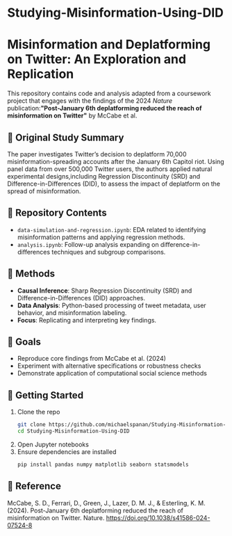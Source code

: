 # Studying-Misinformation-Using-DID

# Misinformation and Deplatforming on Twitter: An Exploration and Replication

This repository contains code and analysis adapted from a coursework project that engages with the findings of the 2024 *Nature* publication:**"Post-January 6th deplatforming reduced the reach of misinformation on Twitter"** by McCabe et al.

## 📘 Original Study Summary

The paper investigates Twitter’s decision to deplatform 70,000 misinformation-spreading accounts after the January 6th Capitol riot. Using panel data from over 500,000 Twitter users, the authors applied natural experimental designs,including Regression Discontinuity (SRD) and Difference-in-Differences (DID), to assess the impact of deplatform on the spread of misinformation.

## 📁 Repository Contents

- `data-simulation-and-regression.ipynb`: EDA related to identifying misinformation patterns and applying regression methods.
- `analysis.ipynb`: Follow-up analysis expanding on difference-in-differences techniques and subgroup comparisons.

## 🧪 Methods

- **Causal Inference**: Sharp Regression Discontinuity (SRD) and Difference-in-Differences (DID) approaches.
- **Data Analysis**: Python-based processing of tweet metadata, user behavior, and misinformation labeling.
- **Focus**: Replicating and interpreting key findings.

## 🎯 Goals

- Reproduce core findings from McCabe et al. (2024)
- Experiment with alternative specifications or robustness checks
- Demonstrate application of computational social science methods

## 🚀 Getting Started

1. Clone the repo  
   ```bash
   git clone https://github.com/michaelspanan/Studying-Misinformation-Using-DID.git
   cd Studying-Misinformation-Using-DID

2. Open Jupyter notebooks
3. Ensure dependencies are installed
   ```bash
   pip install pandas numpy matplotlib seaborn statsmodels

## 🔗 Reference
McCabe, S. D., Ferrari, D., Green, J., Lazer, D. M. J., & Esterling, K. M. (2024). Post-January 6th deplatforming reduced the reach of misinformation on Twitter. Nature. https://doi.org/10.1038/s41586-024-07524-8
